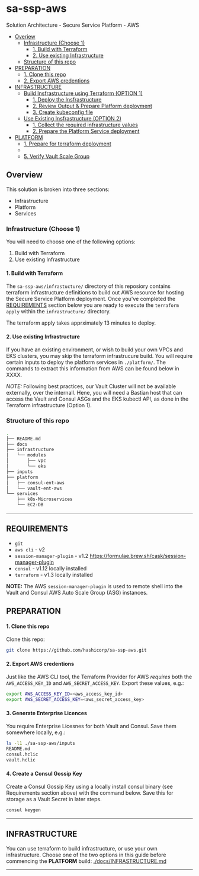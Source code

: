 # sa-ssp-aws
Solution Architecture - Secure Service Platform - AWS

- [Overiew](#Overview)
  - [Infrastructure (Choose 1)](#Infrastructure (Choose 1))
    - [1. Build with Terraform](#1.-Build-with-Terraform)
    - [2. Use existing Infrastructure](#2.-Use-existing-Infrastructure)
  - [Structure of this repo](#Structure-of-this-repo)
- [PREPARATION](#PREPARATION)
  - [1. Clone this repo](#1.-Clone-this-repo)
  - [2. Export AWS credentions](#2.-Export-AWS-credentions)
- [INFRASTRUCTURE](#INFRASTRUCTURE)
  - [Build Insfrastructure using Terraform (OPTION 1)](#Build-Insfrastructure-using-Terraform (OPTION 1))
    - [1. Deploy the Insfrastructure](3.-Deploy-the-Insfrastructure)
    - [2. Review Output & Prepare Platform deployment](#4.-Review-Output-&-Prepare-Platform-deployment)
    - [3. Create kubeconfig file](#3.-Create-kubeconfig-file)
  - [Use Existing Insfrastructure (OPTION 2)](#Use-Existing-Insfrastructure (OPTION 2))
    - [1. Collect the required infrastructure values](#1.-Collect-the-required-infrastructure-values)
    - [2. Prepare the Platform Service deployment](#2.-Prepare-the-Platform-Service-deployment)
- [PLATFORM](#PLATFORM)
  - [1. Prepare for terraform deployment](#1.-Prepare-for-terraform-deployment)
  - [](#)
  - [5. Verify Vault Scale Group](#5.-Verify-Vault-Scale-Group)


## Overview

This solution is broken into three sections:
* Infrastructure
* Platform
* Services

### Infrastructure (Choose 1)

You will need to choose one of the following options:

1. Build with Terraform
2. Use existing Infrastructure

#### 1. Build with Terraform

The `sa-ssp-aws/infrastucture/` directory of this reposiory contains terraform infrastructure definitions to build out AWS resource for hosting the Secure Service Platform deployment. Once you've completed the [REQUIREMENTS](#REQUIREMENTS) section below you are ready to execute the `terraform apply` within the `infrastructure/` directory.

The terraform apply takes apprximately 13 minutes to deploy.


#### 2. Use existing Infrastructure

If you have an existing environment, or wish to build your own VPCs and EKS clusters, you may skip the terraform infrastrucure build. You will require certain inputs to deploy the platform services in `./platform/`. The commands to extract this information from AWS can be found below in XXXX.

*NOTE:*  Following best practices, our Vault Cluster will not be available externally, over the internall. Hene, you will need a Bastian host that can access the Vault and Consul ASGs and the EKS kubectl API, as done in the Terraform infrastructure (Option 1).

### Structure of this repo
```sh
.
├── README.md
├── docs
├── infrastructure
│   └── modules
│       ├── vpc
│       └── eks
├── inputs
├── platform
│   ├── consul-ent-aws
│   └── vault-ent-aws
└── services
    ├── k8s-Microservices
    └── EC2-DB
```

---

## REQUIREMENTS

* `git`
* `aws cli` - v2
* `session-manager-plugin` - v1.2 https://formulae.brew.sh/cask/session-manager-plugin
* `consul` - v1.12 locally installed
* `terraform` - v1.3 locally installed

**NOTE:** The AWS `session-manager-plugin` is used to remote shell into the Vault and Consul AWS Auto Scale Group (ASG) instances. 

## PREPARATION

#### 1. Clone this repo

Clone this repo:
```sh
git clone https://github.com/hashicorp/sa-ssp-aws.git
```

#### 2. Export AWS credentions

Just like the AWS CLI tool, the Terraform Provider for AWS *requires* both the `AWS_ACCESS_KEY_ID` and `AWS_SECRET_ACCESS_KEY`. Export these values, e.g.:

```sh
export AWS_ACCESS_KEY_ID=<aws_access_key_id>
export AWS_SECRET_ACCESS_KEY=<aws_secret_access_key>
```

#### 3. Generate Enterprise Licences

You require Enterprise Licesnes for both Vault and Consul. Save them somewhere locally, e.g.:

```sh
ls -l1 ./sa-ssp-aws/inputs
README.md
consul.hclic
vault.hclic
```

#### 4. Create a Consul Gossip Key

Create a Consul Gossip Key using a locally install consul binary (see Requirements section above) with the command below. Save this for storage as a Vault Secret in later steps.

```sh
consul keygen
```

---
## INFRASTRUCTURE

You can use terraform to build infrastructure, or use your own infrastructure. Choose one of the two options in this guide before commencing the **PLATFORM** build: [./docs/INFRASTRUCTURE.md](./docs/INFRASTRUCTURE.md)

---
